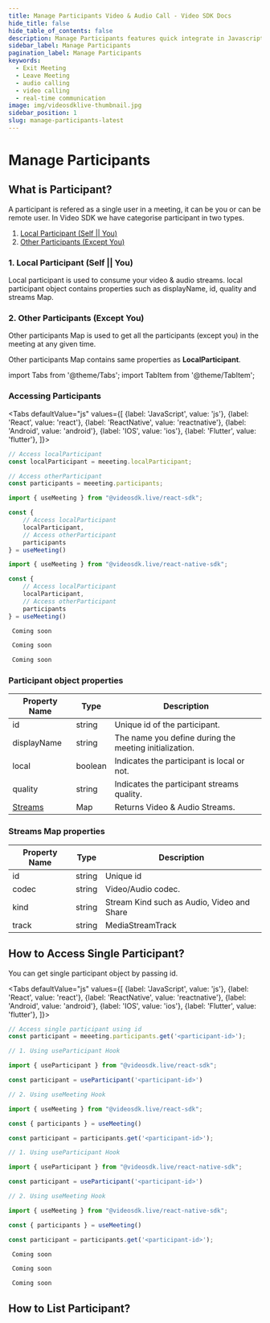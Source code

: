 ```yaml
---
title: Manage Participants Video & Audio Call - Video SDK Docs
hide_title: false
hide_table_of_contents: false
description: Manage Participants features quick integrate in Javascript, React JS, Android, IOS, React Native, Flutter with Video SDK to add live video & audio conferencing to your applications.
sidebar_label: Manage Participants
pagination_label: Manage Participants
keywords:
  - Exit Meeting
  - Leave Meeting
  - audio calling
  - video calling
  - real-time communication
image: img/videosdklive-thumbnail.jpg
sidebar_position: 1
slug: manage-participants-latest
---
```


# Manage Participants


## What is Participant?

A participant is refered as a single user in a meeting, it can be you or can be remote user.
In Video SDK we have categorise participant in two types.

  1. [Local Participant (Self || You)](/docs/guide/video-and-audio-calling-api-sdk/features/manage-participants-latest#1-local-participant-self)
  2. [Other Participants (Except You)](/docs/guide/video-and-audio-calling-api-sdk/features/manage-participants-latest#2-other-participants-except-you)



### 1. Local Participant (Self || You)

Local participant is used to consume your video & audio streams.
local participant object contains properties such as displayName, id, quality and streams Map.



### 2. Other Participants (Except You)

Other participants Map is used to get all the participants (except you) in the meeting at any given time.

Other participants Map contains same properties as **LocalParticipant**.

import Tabs from '@theme/Tabs';
import TabItem from '@theme/TabItem';


### Accessing Participants

<Tabs
defaultValue="js"
values={[
{label: 'JavaScript', value: 'js'},
{label: 'React', value: 'react'},
{label: 'ReactNative', value: 'reactnative'},
{label: 'Android', value: 'android'},
{label: 'IOS', value: 'ios'},
{label: 'Flutter', value: 'flutter'},
]}>
<TabItem value="js">

```js
// Access localParticipant
const localParticipant = meeeting.localParticipant;

// Access otherParticipant
const participants = meeeting.participants;

```

</TabItem>
<TabItem value="react">

```js
import { useMeeting } from "@videosdk.live/react-sdk";

const {
    // Access localParticipant
    localParticipant,
    // Access otherParticipant
    participants
} = useMeeting()

```

</TabItem>
<TabItem value="reactnative">

```js
import { useMeeting } from "@videosdk.live/react-native-sdk";

const {
    // Access localParticipant
    localParticipant,
    // Access otherParticipant
    participants
} = useMeeting()

```

</TabItem>
<TabItem value="android">

```js
 Coming soon
```

</TabItem>
<TabItem value="ios">

```js
 Coming soon
```

</TabItem>
<TabItem value="flutter">

```js
 Coming soon
```

</TabItem>
</Tabs>

### Participant object properties

| Property Name | Type    | Description                                            |
| ------------- | ------- | ------------------------------------------------------ |
| id            | string  | Unique id of the participant.                          |
| displayName   | string  | The name you define during the meeting initialization. |
| local         | boolean | Indicates the participant is local or not.             |
| quality       | string  | Indicates the participant streams quality.             |
| [Streams](/docs/guide/video-and-audio-calling-api-sdk/features/manage-participants-latest#streams-map-properties)       | Map     | Returns Video & Audio Streams.                         |

### Streams Map properties

| Property Name | Type   | Description        |
| ------------- | ------ | ------------------ |
| id            | string | Unique id          |
| codec         | string | Video/Audio codec. |
| kind          | string | Stream Kind such as Audio, Video and Share       |
| track         | string | MediaStreamTrack   |


## How to Access Single Participant?

You can get single participant object by passing id.

<Tabs
defaultValue="js"
values={[
{label: 'JavaScript', value: 'js'},
{label: 'React', value: 'react'},
{label: 'ReactNative', value: 'reactnative'},
{label: 'Android', value: 'android'},
{label: 'IOS', value: 'ios'},
{label: 'Flutter', value: 'flutter'},
]}>
<TabItem value="js">

```js
// Access single participant using id
const participant = meeeting.participants.get('<participant-id>');

```

</TabItem>
<TabItem value="react">

```js
// 1. Using useParticipant Hook

import { useParticipant } from "@videosdk.live/react-sdk";

const participant = useParticipant('<participant-id>')

// 2. Using useMeeting Hook

import { useMeeting } from "@videosdk.live/react-sdk";

const { participants } = useMeeting()

const participant = participants.get('<participant-id>');

```

</TabItem>
<TabItem value="reactnative">

```js
// 1. Using useParticipant Hook

import { useParticipant } from "@videosdk.live/react-native-sdk";

const participant = useParticipant('<participant-id>')

// 2. Using useMeeting Hook

import { useMeeting } from "@videosdk.live/react-native-sdk";

const { participants } = useMeeting()

const participant = participants.get('<participant-id>');
```

</TabItem>
<TabItem value="android">

```js
 Coming soon
```

</TabItem>
<TabItem value="ios">

```js
 Coming soon
```

</TabItem>
<TabItem value="flutter">

```js
 Coming soon
```

</TabItem>
</Tabs>

## How to List Participant?
